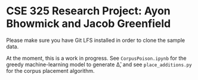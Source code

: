 # CSE 325 Research Project: Ayon Bhowmick and Jacob Greenfield

Please make sure you have Git LFS installed in order to clone the sample data.

At the moment, this is a work in progress. See `CorpusPoison.ipynb` for the greedy machine-learning model to generate Δ̂, and see `place_additions.py` for the corpus placement algorithm.
